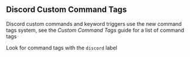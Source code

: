 ## Discord Custom Command Tags

Discord custom commands and keyword triggers use the new command tags system, see the _Custom Command Tags_ guide for a list of command tags

Look for command tags with the `discord` label